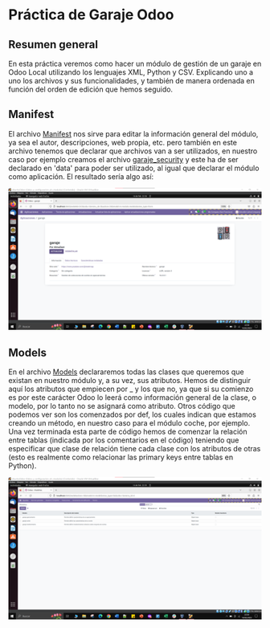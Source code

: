 # Práctica de Garaje Odoo

## Resumen general
En esta práctica veremos como hacer un módulo de gestión de un garaje en Odoo Local utilizando los lenguajes XML, Python y CSV. Explicando uno a uno los archivos y sus funcionalidades, y también de manera ordenada en función del orden de edición que hemos seguido.

## Manifest
El archivo [Manifest](./__manifest__.py) nos sirve para editar la información general del módulo, ya sea el autor, descripciones, web propia, etc. pero también en este archivo tenemos que declarar que archivos van a ser utilizados, en nuestro caso por ejemplo creamos el archivo [garaje_security](./security/garaje_security.xml) y este ha de ser declarado en 'data' para poder ser utilizado, al igual que declarar el módulo como aplicación. El resultado sería algo así:

![Captura manifest](./screenshots/modulo_gararaje_app.png)

## Models
En el archivo [Models](./models./models.py) declararemos todas las clases que queremos que existan en nuestro módulo y, a su vez, sus atributos. Hemos de distinguir aquí los atributos que empiecen por _ y los que no, ya que si su comienzo es por este carácter Odoo lo leerá como información general de la clase, o modelo, por lo tanto no se asignará como atributo. Otros código que podemos ver son los comenzados por def, los cuales indican que estamos creando un método, en nuestro caso para el módulo coche, por ejemplo. Una vez terminada esta parte de código hemos de comenzar la relación entre tablas (indicada por los comentarios en el código) teniendo que especificar que clase de relación tiene cada clase con los atributos de otras (esto es realmente como relacionar las primary keys entre tablas en Python).

![Captura ver modelos](./screenshots/modelos_garaje.png)
